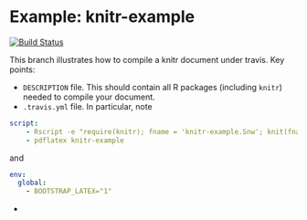 Example: knitr-example
==========================
[![Build Status](https://travis-ci.org/csgillespie/travis-examples.png?branch=travis-knitr)](https://travis-ci.org/csgillespie/travis-examples)


This branch illustrates how to compile a knitr document under travis. Key points:

 * `DESCRIPTION` file. This should contain all R packages (including `knitr`) needed to compile your document.
 * `.travis.yml` file. In particular, note
```yml
script: 
    - Rscript -e "require(knitr); fname = 'knitr-example.Snw'; knit(fname); purl(fname);"
    - pdflatex knitr-example
```
and
```yml
env:
  global:
    - BOOTSTRAP_LATEX="1"    
```

 * 
